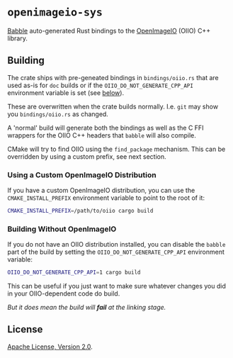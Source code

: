 # `openimageio-sys`

[Babble](https://github.com/anderslanglands/babble) auto-generated Rust bindings
to the [OpenImageIO](https://openimageio.org/) (OIIO) C++ library.

## Building

The crate ships with pre-geneated bindings in `bindings/oiio.rs` that are used
as-is for `doc` builds or if the `OIIO_DO_NOT_GENERATE_CPP_API` environment
variable is set (see [below](#building-without-openimageio)).

These are overwritten when the crate builds normally. I.e. `git` may show you
`bindings/oiio.rs` as changed.

A 'normal' build will generate both the bindings as well as the C FFI wrappers
for the OIIO C++ headers that `babble` will also compile.

CMake will try to find OIIO using the `find_package` mechanism. This can be
overridden by using a custom prefix, see next section.

### Using a Custom OpenImageIO Distribution

If you have a custom OpenImageIO distribution, you can use the
`CMAKE_INSTALL_PREFIX` environment variable to point to the root of it:

```sh
CMAKE_INSTALL_PREFIX=/path/to/oiio cargo build
```

### Building Without OpenImageIO

If you do not have an OIIO distribution installed, you can disable the `babble`
part of the build by setting the `OIIO_DO_NOT_GENERATE_CPP_API` environment
variable:

```sh
OIIO_DO_NOT_GENERATE_CPP_API=1 cargo build
```

This can be useful if you just want to make sure whatever changes you did in
your OIIO-dependent code do build.

_But it does mean the build will **fail** at the linking stage._

## License

[Apache License, Version 2.0](http://www.apache.org/licenses/LICENSE-2.0).
